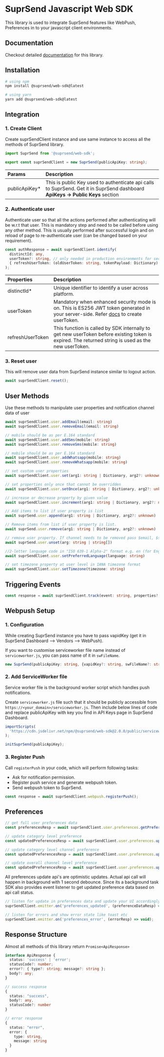 # SuprSend Javascript Web SDK

This library is used to integrate SuprSend features like WebPush, Preferences in to your javascript client environments.

## Documentation

Checkout detailed [documentation](https://docs.suprsend.com/docs/javascript-sdk) for this library.

## Installation

```bash
# using npm
npm install @suprsend/web-sdk@latest

# using yarn
yarn add @suprsend/web-sdk@latest
```

## Integration

### 1. Create Client

Create suprSendClient instance and use same instance to access all the methods of SuprSend library.

```typescript
import SuprSend from '@suprsend/web-sdk';

export const suprSendClient = new SuprSend(publicApiKey: string);
```

| Params         | Description                                                                                                                    |
| :------------- | :----------------------------------------------------------------------------------------------------------------------------- |
| publicApiKey\* | This is public Key used to authenticate api calls to SuprSend. Get it in SuprSend dashboard **ApiKeys -> Public Keys** section |

### 2. Authenticate user

Authenticate user so that all the actions performed after authenticating will be w.r.t that user. This is mandatory step and need to be called before using any other method. This is usually performed after successful login and on reload of page to re-authenticate user (can be changed based on your requirement).

```typescript
const authResponse = await suprSendClient.identify(
  distinctId: any,
  userToken?: string, // only needed in production environments for security
  { refreshUserToken: (oldUserToken: string, tokenPayload: Dictionary) => Promise<string> }
);
```

| Properties       | Description                                                                                                                                                                                                                               |
| :--------------- | :---------------------------------------------------------------------------------------------------------------------------------------------------------------------------------------------------------------------------------------- |
| distinctId\*     | Unique identifier to identify a user across platform.                                                                                                                                                                                     |
| userToken        | Mandatory when enhanced security mode is on. This is ES256 JWT token generated in your server-side. Refer [docs](https://docs.suprsend.com/docs/client-authentication#enhanced-security-mode-with-signed-user-token) to create userToken. |
| refreshUserToken | This function is called by SDK internally to get new userToken before existing token is expired. The returned string is used as the new userToken.                                                                                        |

### 3. Reset user

This will remove user data from SuprSend instance similar to logout action.

```typescript
await suprSendClient.reset();
```

## User Methods

Use these methods to manipulate user properties and notification channel data of user

```typescript
await suprSendClient.user.addEmail(email: string)
await suprSendClient.user.removeEmail(email: string)

// mobile should be as per E.164 standard
await suprSendClient.user.addSms(mobile: string)
await suprSendClient.user.removeSms(mobile: string)

// mobile should be as per E.164 standard
await suprSendClient.user.addWhatsapp(mobile: string)
await suprSendClient.user.removeWhatsapp(mobile: string)

// set custom user properties
await suprSendClient.user.set(arg1: string | Dictionary, arg2?: unknown)

// set properties only once that cannot be overridden
await suprSendClient.user.setOnce(arg1: string | Dictionary, arg2?: unknown)

// increase or decrease property by given value
await suprSendClient.user.increment(arg1: string | Dictionary, arg2?: number)

// Add items to list if user property is list
await suprSend.user.append(arg1: string | Dictionary, arg2?: unknown)

// Remove items from list if user property is list.
await suprSend.user.remove(arg1: string | Dictionary, arg2?: unknown)

// remove user property. If channel needs to be removed pass $email, $sms, $whatsapp
await suprSend.user.unset(arg: string | string[])

//2-letter language code in "ISO 639-1 Alpha-2" format e.g. en (for English)
await suprSendClient.user.setPreferredLanguage(language: string)

// set timezone property at user level in IANA timezone format
await suprSendClient.user.setTimezone(timezone: string)
```

## Triggering Events

```typescript
const response = await suprSendClient.track(event: string, properties?: Dictionary)
```

## Webpush Setup

### 1. Configuration

While creating SuprSend instance you have to pass vapidKey (get it in SuprSend Dashboard --> Vendors --> WebPush).

If you want to customise serviceworker file name instead of `serviceworker.js`, you can pass name of it in `swFileName`.

```typescript
new SuprSend(publicApiKey: string, {vapidKey?: string, swFileName?: string})
```

### 2. Add ServiceWorker file

Service worker file is the background worker script which handles push notifications.

Create `serviceworker.js` file such that it should be publicly accessible from `https://<your_domain>/serviceworker.js`. Then include below lines of code and replace publicApiKey with key you find in API Keys page in SuprSend Dashboard.

```javascript
importScripts(
  'https://cdn.jsdelivr.net/npm/@suprsend/web-sdk@2.0.0/public/serviceworker.min.js'
);

initSuprSend(publicApiKey);
```

### 3. Register Push

Call `registerPush` in your code, which will perform following tasks:

- Ask for notification permission.
- Register push service and generate webpush token.
- Send webpush token to SuprSend.

```typescript
const response = await suprSendClient.webpush.registerPush();
```

## Preferences

```typescript
// get full user preferences data
const preferencesResp = await suprSendClient.user.preferences.getPreferences(args?: {tenantId?: string});

// update category level preference
const updatedPreferencesResp = await suprSendClient.user.preferences.updateCategoryPreference(category: string, preference: 'opt_in'|'opt_out', args?: { tenantId?: string });

// update category level channel preference
const updatedPreferencesResp = await suprSendClient.user.preferences.updateChannelPreferenceInCategory(channel: string, preference: 'opt_in'|'opt_out', category: string, args?: { tenantId?: string });

// update overall channel level preference
const updatedPreferencesResp = await suprSendClient.user.preferences.updateOverallChannelPreference(channel: string, preference: 'all'|'required');
```

All preferences update api's are optimistic updates. Actual api call will happen in background with 1 second debounce. Since its a background task SDK also provides event listener to get updated preference data based on api call status.

```typescript
// listen for update in preferences data and update your UI accordingly in callback
suprSendClient.emitter.on('preferences_updated', (preferenceDataResp) => void);

// listen for errors and show error state like toast etc
suprSendClient.emitter.on('preferences_error', (errorResp) => void);
```

## Response Structure

Almost all methods of this library return `Promise<ApiResponse>`

```typescript
interface ApiResponse {
  status: 'success' | 'error';
  statusCode?: number;
  error?: { type?: string; message?: string };
  body?: any;
}

// success response
{
  status: "success",
  body?: any,
  statusCode?: number
}

// error response
{
  status: "error",
  error: {
    type: string,
    message: string
  }
}
```
